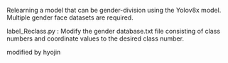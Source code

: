 Relearning a model that can be gender-division using the Yolov8x model. 
Multiple gender face datasets are required.

label_Reclass.py : Modify the gender database.txt file consisting of class numbers and coordinate values to the desired class number. 

modified by hyojin